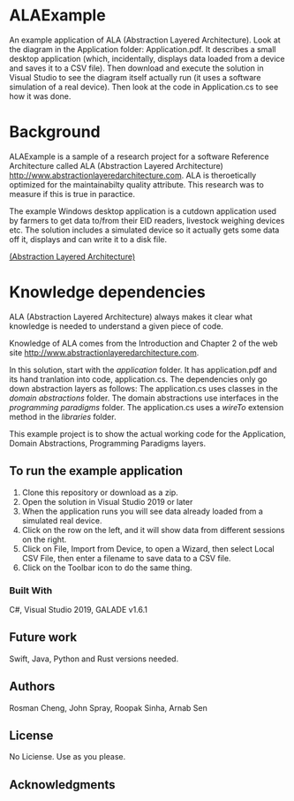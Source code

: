 # ALAExample

An example application of ALA (Abstraction Layered Architecture).
Look at the diagram in the Application folder: Application.pdf. It describes a small desktop application (which, incidentally, displays data loaded from a device and saves it to a CSV file). Then download and execute the solution in Visual Studio to see the diagram itself actually run (it uses a software simulation of a real device).
Then look at the code in Application.cs to see how it was done.


# Background

ALAExample is a sample of a research project for a software Reference Architecture called ALA (Abstraction Layered Architecture) <http://www.abstractionlayeredarchitecture.com>.
ALA is theroetically optimized for the maintainabilty quality attribute.
This research was to measure if this is true in paractice.

The example Windows desktop application is a cutdown application used by farmers to get data to/from their EID readers, livestock weighing devices etc.
The solution includes a simulated device so it actually gets some data off it, displays and can write it to a disk file.

[(Abstraction Layered Architecture)](http://www.abstractionlayeredarchitecture.com)

<!---
[(Abstraction Layered Architecture)](http://www.abstractionlayeredarchitecture.com)
-->

# Knowledge dependencies

ALA (Abstraction Layered Architecture) always makes it clear what knowledge is needed to understand a given piece of code.

Knowledge of ALA comes from the Introduction and Chapter 2 of the web site <http://www.abstractionlayeredarchitecture.com>.

In this solution, start with the *application* folder. It has application.pdf and its hand tranlation into code, application.cs.
The dependencies only go down abstraction layers as follows:
The application.cs uses classes in the *domain abstractions* folder.
The domain abstractions use interfaces in the *programming paradigms* folder.
The application.cs uses a *wireTo* extension method in the *libraries* folder.

This example project is to show the actual working code for the Application, Domain Abstractions, Programming Paradigms layers.


## To run the example application

1. Clone this repository or download as a zip.
2. Open the solution in Visual Studio 2019 or later
3. When the application runs you will see data already loaded from a simulated real device.
4. Click on the row on the left, and it will show data from different sessions on the right.
5. Click on File, Import from Device, to open a Wizard, then select Local CSV File, then enter a filename to save data to a CSV file.
6. Click on the Toolbar icon to do the same thing.


### Built With

C#, Visual Studio 2019, GALADE v1.6.1


## Future work

Swift, Java, Python and Rust versions needed.

## Authors

Rosman Cheng, John Spray, Roopak Sinha, Arnab Sen


## License

No Liciense. Use as you please.

## Acknowledgments


